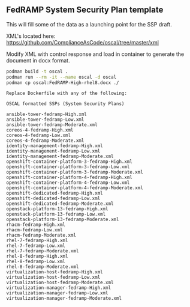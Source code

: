## FedRAMP System Security Plan template

This will fill some of the data as a launching point for the SSP draft.

XML's located here:  https://github.com/ComplianceAsCode/oscal/tree/master/xml

Modify XML with control response and load in container to generate the document in docx format.

```sh
podman build -t oscal .
podman run --rm -it --name oscal -d oscal
podman cp oscal:FedRAMP-High-rhel8.docx ./
```

```console
Replace Dockerfile with any of the following:

OSCAL formatted SSPs (System Security Plans)

ansible-tower-fedramp-High.xml
ansible-tower-fedramp-Low.xml
ansible-tower-fedramp-Moderate.xml
coreos-4-fedramp-High.xml
coreos-4-fedramp-Low.xml
coreos-4-fedramp-Moderate.xml
identity-management-fedramp-High.xml
identity-management-fedramp-Low.xml
identity-management-fedramp-Moderate.xml
openshift-container-platform-3-fedramp-High.xml
openshift-container-platform-3-fedramp-Low.xml
openshift-container-platform-3-fedramp-Moderate.xml
openshift-container-platform-4-fedramp-High.xml
openshift-container-platform-4-fedramp-Low.xml
openshift-container-platform-4-fedramp-Moderate.xml
openshift-dedicated-fedramp-High.xml
openshift-dedicated-fedramp-Low.xml
openshift-dedicated-fedramp-Moderate.xml
openstack-platform-13-fedramp-High.xml
openstack-platform-13-fedramp-Low.xml
openstack-platform-13-fedramp-Moderate.xml
rhacm-fedramp-High.xml
rhacm-fedramp-Low.xml
rhacm-fedramp-Moderate.xml
rhel-7-fedramp-High.xml
rhel-7-fedramp-Low.xml
rhel-7-fedramp-Moderate.xml
rhel-8-fedramp-High.xml
rhel-8-fedramp-Low.xml
rhel-8-fedramp-Moderate.xml
virtualization-host-fedramp-High.xml
virtualization-host-fedramp-Low.xml
virtualization-host-fedramp-Moderate.xml
virtualization-manager-fedramp-High.xml
virtualization-manager-fedramp-Low.xml
virtualization-manager-fedramp-Moderate.xml
```
